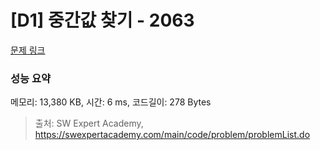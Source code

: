 # [D1] 중간값 찾기 - 2063 

[문제 링크](https://swexpertacademy.com/main/code/problem/problemDetail.do?contestProbId=AV5QPsXKA2UDFAUq) 

### 성능 요약

메모리: 13,380 KB, 시간: 6 ms, 코드길이: 278 Bytes



> 출처: SW Expert Academy, https://swexpertacademy.com/main/code/problem/problemList.do